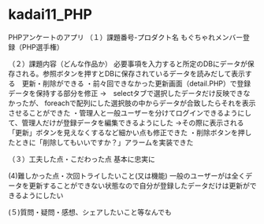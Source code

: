 # kadai11_PHP
PHPアンケートのアプリ （１）課題番号-プロダクト名 もぐちゃれメンバー登録（PHP選手権）

（２）課題内容（どんな作品か） 必要事項を入力すると所定のDBにデータが保存される。参照ボタンを押すとDBに保存されているデータを読みだして表示する　更新・削除ができる
・前々回できなかった更新画面（detail.PHP）で登録データを保持する部分を修正
→　selectタブで選択したデータだけ反映できなかったが、 foreachで配列にした選択肢の中からデータが合致したらそれを表示させることができた
・管理人と一般ユーザーを分けてログインできるようにして、管理人だけが登録データを編集できるようにした
→その際に表示される「更新」ボタンを見えなくするなど細かい点も修正できた
・削除ボタンを押したときに「削除してもいいですか？」アラームを実装できた

（３）工夫した点・こだわった点 基本に忠実に

(4)難しかった点・次回トライしたいこと(又は機能) 
一般のユーザーがは全くデータを更新することができない状態なので自分が登録したデータだけは更新ができるようにしたい

(５)質問・疑問・感想、シェアしたいこと等なんでも
